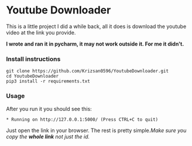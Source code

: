 # Youtube Downloader
 
 This is a little project I did a while back, all it does is download the youtube video at the link you provide.
 
 **I wrote and ran it in pycharm, it may not work outside it. For me it didn't.**

### Install instructions
 ```
 git clone https://github.com/Krizsan0596/YoutubeDownloader.git
 cd YoutubeDownloader
 pip3 install -r requirements.txt
 ```
### Usage
 After you run it you should see this:
 ```
 * Running on http://127.0.0.1:5000/ (Press CTRL+C to quit)
 ```
 Just open the link in your browser. The rest is pretty simple.*Make sure you copy the **whole link** not just the id.*
 

